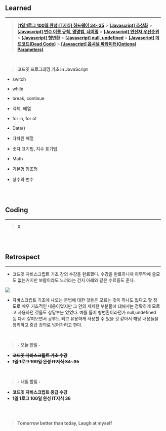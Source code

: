 ## Learned

---

> **[[1일 1로그 100일 완성 IT지식] 하드웨어 34~35](https://velog.io/@lilclown/1%EC%9D%BC-1%EB%A1%9C%EA%B7%B8-100%EC%9D%BC-%EC%99%84%EC%84%B1-IT%EC%A7%80%EC%8B%9D-%EC%86%8C%ED%94%84%ED%8A%B8%EC%9B%A8%EC%96%B43435)** > **[[Javascript] 추상화](https://velog.io/@lilclown/Javascript-%EC%B6%94%EC%83%81%ED%99%94)** > **[[Javascript] 변수 이름 규칙, 명명법, 네이밍](https://velog.io/@lilclown/Javascript-%EB%B3%80%EC%88%98-%EC%9D%B4%EB%A6%84-%EA%B7%9C%EC%B9%99-%EB%AA%85%EB%AA%85%EB%B2%95-%EB%84%A4%EC%9D%B4%EB%B0%8D)** > **[[Javascript] 연산자 우선순위](https://velog.io/@lilclown/Javascript-%EC%97%B0%EC%82%B0%EC%9E%90-%EC%9A%B0%EC%84%A0%EC%88%9C%EC%9C%84)** > **[[Javascript] 형변환](https://velog.io/@lilclown/Javascript-%ED%98%95%EB%B3%80%ED%99%98)** > **[[Javascript] null, undefined](https://velog.io/@lilclown/Javascript-null-undefined)** > **[[Javascript] 데드코드(Dead Code)](https://velog.io/@lilclown/Javascript-%EB%8D%B0%EB%93%9C%EC%BD%94%EB%93%9CDead-Code)** > **[[Javascript] 옵셔널 파라미터(Optional Parameters)](https://velog.io/@lilclown/Javascript-%EC%98%B5%EC%85%94%EB%84%90-%ED%8C%8C%EB%9D%BC%EB%AF%B8%ED%84%B0Optional-Parameters)**

<br>

> **코드잇 프로그래밍 기초 in JavaScript**

- switch

- while

- break, continue

- 객체, 배열

- for in, for of

- Date()

- 다차원 배열

- 숫자 표기법, 지수 표기법

- Math

- 기본형 참조형

- 상수와 변수

<br><br>

## Coding

---

> **X**

<br><br>

## Retrospect

---

- 코드잇 자바스크립트 기초 강의 수강을 완료했다. 수강을 완료하니까 아무짝에 쓸모도 없는거지만 보람이라도 느끼라는 건지 아래와 같은 수료증도 준다.

![](https://velog.velcdn.com/images/lilclown/post/cd13acce-aafc-45ca-b5b6-1281b1dfa1a2/image.png)

- 자바스크립트 기초에 나오는 문법에 대한 것들은 모르는 것이 하나도 없다고 할 정도로 매우 기초적인 내용이었지만 그 안의 세세한 부분들에 대해서는 정확하게 모르고 사용하던 것들도 상당부분 있었다. 예를 들어 형변환이라던가 null,undefined 등 다시 살펴보면서 공부도 되고 유용하게 사용할 수 있을 것 같아서 해당 내용들을 정리하고 중급 강의로 넘어가려고 한다.

<br>

> **- 오늘 한일 -**

- ~~**코드잇 자바스크립트 기초 수강**~~
- ~~**1일 1로그 100일 완성 IT지식 34~35**~~

<br>

> **- 내일 할일 -**

- **코드잇 자바스크립트 중급 수강**
- **1일 1로그 100일 완성 IT지식 36**

<br><br>

> **Tomorrow better than today, Laugh at myself**
